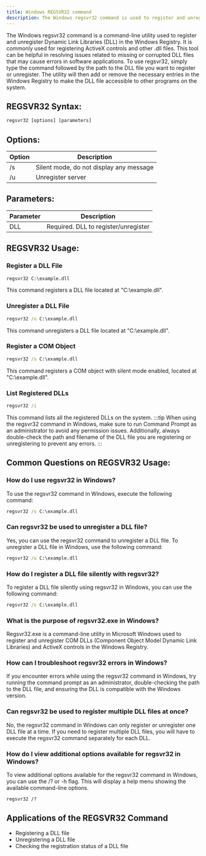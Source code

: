 ```yaml
---
title: Windows REGSVR32 command
description: The Windows regsvr32 command is used to register and unregister DLL files for ActiveX controls and .dll files.
---
```


The Windows regsvr32 command is a command-line utility used to register and unregister Dynamic Link Libraries (DLL) in the Windows Registry. It is commonly used for registering ActiveX controls and other .dll files. This tool can be helpful in resolving issues related to missing or corrupted DLL files that may cause errors in software applications. To use regsvr32, simply type the command followed by the path to the DLL file you want to register or unregister. The utility will then add or remove the necessary entries in the Windows Registry to make the DLL file accessible to other programs on the system.

## REGSVR32 Syntax:
```cmd
regsvr32 [options] [parameters]
```
## Options:
| Option | Description                              |
|--------|------------------------------------------|
| /s     | Silent mode, do not display any message  |
| /u     | Unregister server                        |

## Parameters:
| Parameter | Description                    |
|-----------|--------------------------------|
| DLL       | Required. DLL to register/unregister |
## REGSVR32 Usage:
### Register a DLL File
```cmd
regsvr32 C:\example.dll
```
This command registers a DLL file located at "C:\example.dll".

### Unregister a DLL File
```cmd
regsvr32 /u C:\example.dll
```
This command unregisters a DLL file located at "C:\example.dll".

### Register a COM Object
```cmd
regsvr32 /s C:\example.dll
```
This command registers a COM object with silent mode enabled, located at "C:\example.dll".

### List Registered DLLs
```cmd
regsvr32 /i
```
This command lists all the registered DLLs on the system.
:::tip
When using the regsvr32 command in Windows, make sure to run Command Prompt as an administrator to avoid any permission issues. Additionally, always double-check the path and filename of the DLL file you are registering or unregistering to prevent any errors.
:::

## Common Questions on REGSVR32 Usage:

### How do I use regsvr32 in Windows?
To use the regsvr32 command in Windows, execute the following command:
```cmd
regsvr32 /s C:\example.dll
```

### Can regsvr32 be used to unregister a DLL file?
Yes, you can use the regsvr32 command to unregister a DLL file. 
To unregister a DLL file in Windows, use the following command:
```cmd
regsvr32 /u C:\example.dll
```

### How do I register a DLL file silently with regsvr32?
To register a DLL file silently using regsvr32 in Windows, you can use the following command:
```cmd
regsvr32 /s C:\example.dll
```

### What is the purpose of regsvr32.exe in Windows?
Regsvr32.exe is a command-line utility in Microsoft Windows used to register and unregister COM DLLs (Component Object Model Dynamic Link Libraries) and ActiveX controls in the Windows Registry.

### How can I troubleshoot regsvr32 errors in Windows?
If you encounter errors while using the regsvr32 command in Windows, try running the command prompt as an administrator, double-checking the path to the DLL file, and ensuring the DLL is compatible with the Windows version.

### Can regsvr32 be used to register multiple DLL files at once?
No, the regsvr32 command in Windows can only register or unregister one DLL file at a time. If you need to register multiple DLL files, you will have to execute the regsvr32 command separately for each DLL.

### How do I view additional options available for regsvr32 in Windows?
To view additional options available for the regsvr32 command in Windows, you can use the /? or -h flag. This will display a help menu showing the available command-line options.
```cmd
regsvr32 /?
```

## Applications of the REGSVR32 Command

- Registering a DLL file
- Unregistering a DLL file
- Checking the registration status of a DLL file